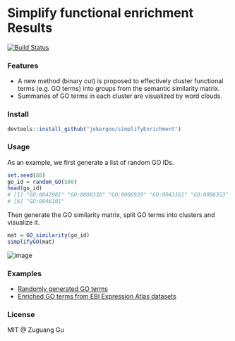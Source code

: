 # Simplify functional enrichment Results

[![Build Status](https://travis-ci.org/jokergoo/simplifyEnrichment.svg)](https://travis-ci.org/jokergoo/simplifyEnrichment)

### Features

- A new method (binary cut) is proposed to effectively cluster functional terms (e.g. GO terms) into groups from the semantic similarity matrix.
- Summaries of GO terms in each cluster are visualized by word clouds.


### Install

```r
devtools::install_github("jokergoo/simplifyEnrichment")
```

### Usage

As an example, we first generate a list of random GO IDs.

```r
set.seed(88)
go_id = random_GO(500)
head(go_id)
# [1] "GO:0042981" "GO:0000338" "GO:0006929" "GO:0043161" "GO:0006353"
# [6] "GO:0046101"
```

Then generate the GO similarity matrix, split GO terms into clusters and visualize it.

```r
mat = GO_similarity(go_id)
simplifyGO(mat)
```

![image](https://user-images.githubusercontent.com/449218/79051702-027a4d00-7c32-11ea-887e-ed3e171a03a0.png)

### Examples

- [Randomly generated GO terms](https://jokergoo.github.io/simplifyGO_figures/random_BP.html)
- [Enriched GO terms from EBI Expression Atlas datasets](https://jokergoo.github.io/simplifyGO_figures/EBI_Expression_Atlas.html)

### License

MIT @ Zuguang Gu
